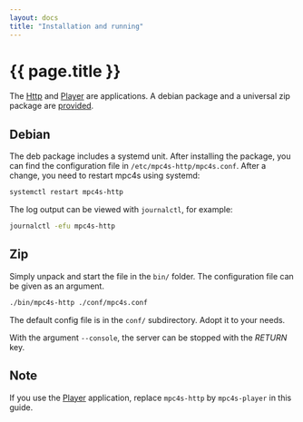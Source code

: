 ```yaml
---
layout: docs
title: "Installation and running"
---
```


# {{ page.title }}

The [Http](../http.html) and [Player](../player.html) are
applications. A debian package and a universal zip package are
[provided](../index.html#getting-it).

## Debian

The deb package includes a systemd unit. After installing the package,
you can find the configuration file in
`/etc/mpc4s-http/mpc4s.conf`. After a change, you need to restart
mpc4s using systemd:

```bash
systemctl restart mpc4s-http
```

The log output can be viewed with `journalctl`, for example:

```bash
journalctl -efu mpc4s-http
```

## Zip

Simply unpack and start the file in the `bin/` folder. The
configuration file can be given as an argument.

```bash
./bin/mpc4s-http ./conf/mpc4s.conf
```

The default config file is in the `conf/` subdirectory. Adopt it to
your needs.

With the argument `--console`, the server can be stopped with the
_RETURN_ key.

## Note

If you use the [Player](../player.html) application, replace `mpc4s-http`
by `mpc4s-player` in this guide.
